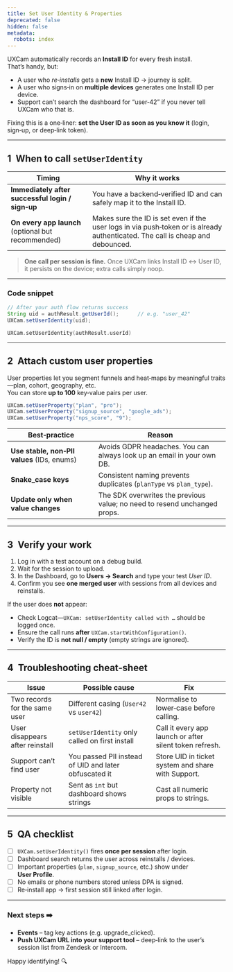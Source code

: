 ```yaml
---
title: Set User Identity & Properties
deprecated: false
hidden: false
metadata:
  robots: index
---
```

UXCam automatically records an **Install ID** for every fresh install.  
That’s handy, but:

* A user who *re‑installs* gets a **new** Install ID → journey is split.  
* A user who signs‑in on **multiple devices** generates one Install ID per device.  
* Support can’t search the dashboard for “user‑42” if you never tell UXCam who that is.

Fixing this is a one‑liner: **set the User ID as soon as you know it** (login, sign‑up, or deep‑link token).

---

## 1 When to call `setUserIdentity`

| Timing | Why it works |
|--------|--------------|
| **Immediately after successful login / sign‑up** | You have a backend‑verified ID and can safely map it to the Install ID. |
| **On every app launch** (optional but recommended) | Makes sure the ID is set even if the user logs in via push‑token or is already authenticated. The call is cheap and debounced. |

> **One call per session is fine.** Once UXCam links Install ID ↔︎ User ID, it persists on the device; extra calls simply noop.

---

### Code snippet

```java
// After your auth flow returns success
String uid = authResult.getUserId();      // e.g. "user_42"
UXCam.setUserIdentity(uid);
```
```kotlin
UXCam.setUserIdentity(authResult.userId)
```

---

## 2 Attach custom user properties

User properties let you segment funnels and heat‑maps by meaningful traits—plan, cohort, geography, etc.  
You can store **up to 100** key‑value pairs per user.

```java
UXCam.setUserProperty("plan", "pro");
UXCam.setUserProperty("signup_source", "google_ads");
UXCam.setUserProperty("nps_score", "9");
```

| Best‑practice | Reason |
|---------------|--------|
| **Use stable, non‑PII values** (IDs, enums) | Avoids GDPR headaches. You can always look up an email in your own DB. |
| **Snake_case keys** | Consistent naming prevents duplicates (`planType` vs `plan_type`). |
| **Update only when value changes** | The SDK overwrites the previous value; no need to resend unchanged props. |

---

## 3 Verify your work

1. Log in with a test account on a debug build.  
2. Wait for the session to upload.  
3. In the Dashboard, go to **Users → Search** and type your test *User ID*.  
4. Confirm you see **one merged user** with sessions from all devices and reinstalls.

If the user does **not** appear:

* Check Logcat—`UXCam: setUserIdentity called with …` should be logged once.  
* Ensure the call runs **after** `UXCam.startWithConfiguration()`.  
* Verify the ID is **not null / empty** (empty strings are ignored).

---

## 4 Troubleshooting cheat‑sheet

| Issue | Possible cause | Fix |
|-------|----------------|-----|
| Two records for the same user | Different casing (`User42` vs `user42`) | Normalise to lower‑case before calling. |
| User disappears after reinstall | `setUserIdentity` only called on first install | Call it every app launch or after silent token refresh. |
| Support can’t find user | You passed PII instead of UID and later obfuscated it | Store UID in ticket system and share with Support. |
| Property not visible | Sent as `int` but dashboard shows strings | Cast all numeric props to strings. |

---

## 5 QA checklist

- [ ] `UXCam.setUserIdentity()` fires **once per session** after login.  
- [ ] Dashboard search returns the user across reinstalls / devices.  
- [ ] Important properties (`plan`, `signup_source`, etc.) show under **User Profile**.  
- [ ] No emails or phone numbers stored unless DPA is signed.  
- [ ] Re‑install app → first session still linked after login.

---

### Next steps ➡️

* **Events** – tag key actions (e.g. upgrade_clicked).  
* **Push UXCam URL into your support tool** – deep‑link to the user’s session list from Zendesk or Intercom.

Happy identifying! 🔍